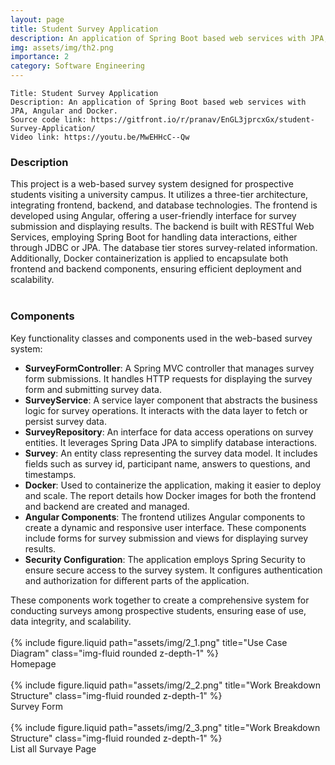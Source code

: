 ```yaml
---
layout: page
title: Student Survey Application
description: An application of Spring Boot based web services with JPA, Angular and Docker.
img: assets/img/th2.png
importance: 2
category: Software Engineering
---
```


    Title: Student Survey Application
    Description: An application of Spring Boot based web services with JPA, Angular and Docker.
    Source code link: https://gitfront.io/r/pranav/EnGL3jprcxGx/student-Survey-Application/
    Video link: https://youtu.be/MwEHHcC--Qw


<div class="row"><h3>Description</h3></div>
<div class="row">
    This project is a web-based survey system designed for prospective students visiting a university campus. It utilizes a three-tier architecture, integrating frontend, backend, and database technologies. The frontend is developed using Angular, offering a user-friendly interface for survey submission and displaying results. The backend is built with RESTful Web Services, employing Spring Boot for handling data interactions, either through JDBC or JPA. The database tier stores survey-related information. Additionally, Docker containerization is applied to encapsulate both frontend and backend components, ensuring efficient deployment and scalability.
</div><br>

<div class="row"><h3>Components</h3></div>
<div class="row">
    Key functionality classes and components used in the web-based survey system:
    <ul>
        <li>
            <b>SurveyFormController</b>: A Spring MVC controller that manages survey form submissions. It handles HTTP requests for displaying the survey form and submitting survey data.
        </li>
        <li>
            <b>SurveyService</b>: A service layer component that abstracts the business logic for survey operations. It interacts with the data layer to fetch or persist survey data.
        </li>
        <li>
            <b>SurveyRepository</b>: An interface for data access operations on survey entities. It leverages Spring Data JPA to simplify database interactions.
        </li>
        <li>
            <b>Survey</b>: An entity class representing the survey data model. It includes fields such as survey id, participant name, answers to questions, and timestamps.
        </li>
        <li>
            <b>Docker</b>: Used to containerize the application, making it easier to deploy and scale. The report details how Docker images for both the frontend and backend are created and managed.
        </li>
        <li>
            <b>Angular Components</b>: The frontend utilizes Angular components to create a dynamic and responsive user interface. These components include forms for survey submission and views for displaying survey results.
        </li>
        <li>
            <b>Security Configuration</b>: The application employs Spring Security to ensure secure access to the survey system. It configures authentication and authorization for different parts of the application.
        </li>
    </ul>
</div>
<div class="row">
    These components work together to create a comprehensive system for conducting surveys among prospective students, ensuring ease of use, data integrity, and scalability.
</div><br>
<div class="row">
    <div class="mt-3 mt-md-0 mx-auto">
        {% include figure.liquid path="assets/img/2_1.png" title="Use Case Diagram" class="img-fluid rounded z-depth-1" %}
    </div>
</div>
<div class="caption">
    Homepage
</div><br>
<div class="row">
    <div class="mt-3 mt-md-0 mx-auto">
        {% include figure.liquid path="assets/img/2_2.png" title="Work Breakdown Structure" class="img-fluid rounded z-depth-1" %}
    </div>
</div>
<div class="caption">
        Survey Form
</div><br>
<div class="row">
    <div class="mt-3 mt-md-0 mx-auto">
        {% include figure.liquid path="assets/img/2_3.png" title="Work Breakdown Structure" class="img-fluid rounded z-depth-1" %}
    </div>
</div>
<div class="caption">
        List all Survaye Page
</div><br>

